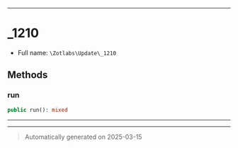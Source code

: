 ***

# _1210





* Full name: `\Zotlabs\Update\_1210`




## Methods


### run



```php
public run(): mixed
```












***


***
> Automatically generated on 2025-03-15
